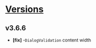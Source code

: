 # [Versions](https://github.com/Tracktor/design-system/releases)

## v3.6.6
- **[fix]** -`DialogValidation` content width
